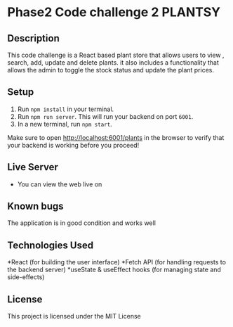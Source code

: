 # Phase2 Code challenge 2  PLANTSY

## Description
This code challenge is a React based plant store that allows users to view , search, add, update and delete plants.
it also includes a functionality that allows the admin to toggle the stock status and update the plant prices.

## Setup
1. Run `npm install` in your terminal.
2. Run `npm run server`. This will run your backend on port `6001`.
3. In a new terminal, run `npm start`.

Make sure to open [http://localhost:6001/plants](http://localhost:6001/plants)
in the browser to verify that your backend is working before you proceed!

## Live Server
* You can view the web live on 

## Known bugs
The application is in good condition and works well

## Technologies Used
 *React (for building the user interface)
 *Fetch API (for handling requests to the backend server)
 *useState & useEffect hooks (for managing state and side-effects)

 ## License
This project is licensed under the MIT License 